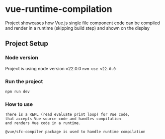 # vue-runtime-compilation

Project showcases how Vue.js single file component code can be compiled and render in a runtime (skipping build step) and shown on the display

## Project Setup

### Node version
Project is using node version v22.0.0 ``` nvm use v22.0.0 ```

### Run the project

```sh
npm run dev
```

### How to use 

    There is a REPL (read evaluate print loop) for Vue code,
    that accepts Vue source code and handles compilation
    and renders Vue code in a runtime.
    
    @vue/sfc-compiler package is used to handle runtime compilation

